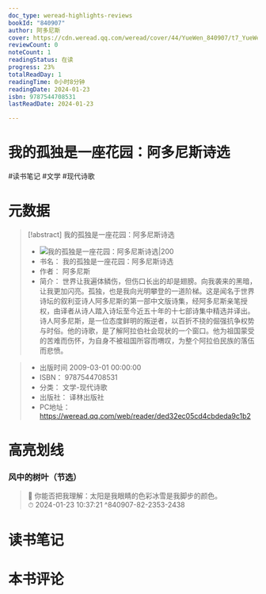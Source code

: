 ```yaml
---
doc_type: weread-highlights-reviews
bookId: "840907"
author: 阿多尼斯
cover: https://cdn.weread.qq.com/weread/cover/44/YueWen_840907/t7_YueWen_840907.jpg
reviewCount: 0
noteCount: 1
readingStatus: 在读
progress: 23%
totalReadDay: 1
readingTime: 0小时8分钟
readingDate: 2024-01-23
isbn: 9787544708531
lastReadDate: 2024-01-23

---
```

# 我的孤独是一座花园：阿多尼斯诗选

#读书笔记 #文学 #现代诗歌

# 元数据
> [!abstract] 我的孤独是一座花园：阿多尼斯诗选
> - ![ 我的孤独是一座花园：阿多尼斯诗选|200](https://cdn.weread.qq.com/weread/cover/44/YueWen_840907/t7_YueWen_840907.jpg)
> - 书名： 我的孤独是一座花园：阿多尼斯诗选
> - 作者： 阿多尼斯
> - 简介：     世界让我遍体鳞伤，但伤口长出的却是翅膀。向我袭来的黑暗，让我更加闪亮。孤独，也是我向光明攀登的一道阶梯。这是闻名于世界诗坛的叙利亚诗人阿多尼斯的第一部中文版诗集，经阿多尼斯亲笔授权，由译者从诗人踏入诗坛至今近五十年的十七部诗集中精选并译出。诗人阿多尼斯，是一位态度鲜明的叛逆者，以百折不挠的倔强抗争权势与时俗。他的诗歌，是了解阿拉伯社会现状的一个窗口。他为祖国蒙受的苦难而伤怀，为自身不被祖国所容而喟叹，为整个阿拉伯民族的落伍而悲愤。

> - 出版时间 2009-03-01 00:00:00
> - ISBN： 9787544708531
> - 分类： 文学-现代诗歌
> - 出版社： 译林出版社
> - PC地址：https://weread.qq.com/web/reader/ded32ec05cd4cbdeda9c1b2

# 高亮划线

### 风中的树叶（节选）

> 📌 你能否把我理解：太阳是我眼睛的色彩冰雪是我脚步的颜色。  
> ⏱ 2024-01-23 10:37:21 ^840907-82-2353-2438

# 读书笔记

# 本书评论
